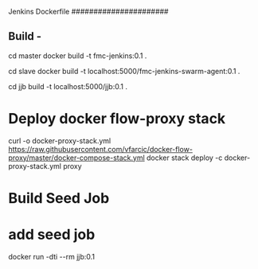 Jenkins Dockerfile
######################

Build -
------
cd master
docker build -t fmc-jenkins:0.1 .

cd slave
docker build -t localhost:5000/fmc-jenkins-swarm-agent:0.1 .

cd jjb
build -t localhost:5000/jjb:0.1 .

# Deploy docker flow-proxy stack
curl -o docker-proxy-stack.yml https://raw.githubusercontent.com/vfarcic/docker-flow-proxy/master/docker-compose-stack.yml
docker stack deploy -c docker-proxy-stack.yml proxy

# Build Seed Job

# add seed job
docker run -dti --rm jjb:0.1
